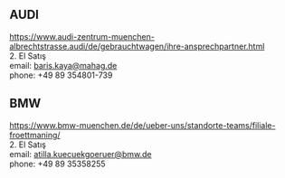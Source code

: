 AUDI
----
https://www.audi-zentrum-muenchen-albrechtstrasse.audi/de/gebrauchtwagen/ihre-ansprechpartner.html  
2. El Satış  
email: baris.kaya@mahag.de  
phone: +49 89 354801-739  

BMW
---
https://www.bmw-muenchen.de/de/ueber-uns/standorte-teams/filiale-froettmaning/  
2. El Satış  
email: atilla.kuecuekgoeruer@bmw.de  
phone: +49 89 35358255
